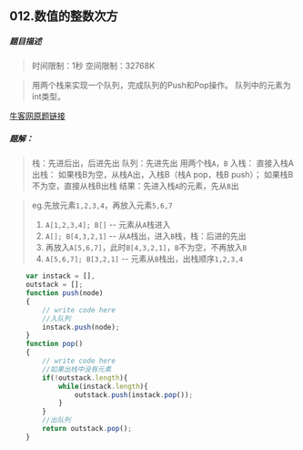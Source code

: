 
## 012.数值的整数次方
##### 题目描述
>时间限制：1秒 空间限制：32768K

>用两个栈来实现一个队列，完成队列的Push和Pop操作。 队列中的元素为int类型。


[牛客网原题链接](https://www.nowcoder.com/practice/54275ddae22f475981afa2244dd448c6?tpId=13&tqId=11158&tPage=1&rp=1&ru=/ta/coding-interviews&qru=/ta/coding-interviews/question-ranking)

##### 题解：
>栈：先进后出，后进先出
>队列：先进先出
>用两个栈`A`，`B`
>入栈： 直接入栈A
>出栈：
>如果栈B为空，从栈A出，入栈B（栈A pop，栈B push）；
>如果栈B不为空，直接从栈B出栈
>结果：先进入栈`A`的元素，先从`B`出

>eg.先放元素`1,2,3,4`，再放入元素`5,6,7`
>1. `A[1,2,3,4]; B[]`  -- 元素从`A`栈进入 
>2. `A[]; B[4,3,2,1]`  -- 从`A`栈出，进入`B`栈，栈：后进的先出
>3. 再放入`A[5,6,7]`，此时`B[4,3,2,1]`，`B`不为空，不再放入`B`
>4. `A[5,6,7]; B[3,2,1]`  -- 元素从`B`栈出，出栈顺序`1,2,3,4`



```javascript
    var instack = [],
    outstack = [];
    function push(node)
    {
        // write code here
        //入队列
        instack.push(node);
    }
    function pop()
    {
        // write code here
        //如果出栈中没有元素
        if(!outstack.length){
            while(instack.length){
                outstack.push(instack.pop());
            }
        }
        //出队列
        return outstack.pop();
    }
```